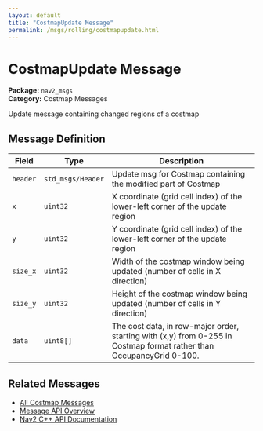 ```yaml
---
layout: default
title: "CostmapUpdate Message"
permalink: /msgs/rolling/costmapupdate.html
---
```


# CostmapUpdate Message

**Package:** `nav2_msgs`  
**Category:** Costmap Messages

Update message containing changed regions of a costmap

## Message Definition

| Field | Type | Description |
|-------|------|-------------|
| `header` | `std_msgs/Header` | Update msg for Costmap containing the modified part of Costmap |
| `x` | `uint32` | X coordinate (grid cell index) of the lower-left corner of the update region |
| `y` | `uint32` | Y coordinate (grid cell index) of the lower-left corner of the update region |
| `size_x` | `uint32` | Width of the costmap window being updated (number of cells in X direction) |
| `size_y` | `uint32` | Height of the costmap window being updated (number of cells in Y direction) |
| `data` | `uint8[]` | The cost data, in row-major order, starting with (x,y) from 0-255 in Costmap format rather than OccupancyGrid 0-100. |



## Related Messages

- [All Costmap Messages](/rolling/msgs/index.html#costmap-messages)
- [Message API Overview](/rolling/msgs/index.html)
- [Nav2 C++ API Documentation](/rolling/html/index.html)
